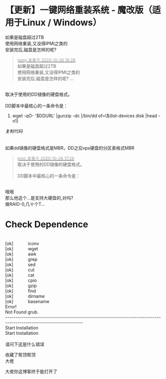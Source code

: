 # 【更新】一键网络重装系统 - 魔改版（适用于Linux / Windows）


如果是磁盘超过2TB<br />
使用网络重装,又没得IPMI之类的<br />
安装完后,磁盘是怎样的呢?

<div class="quote"><blockquote><font size="2"><a href="https://www.hostloc.com/forum.php?mod=redirect&amp;goto=findpost&amp;pid=9354701&amp;ptid=744083" target="_blank"><font color="#999999">pony 发表于 2020-10-26 16:28</font></a></font><br />
如果是磁盘超过2TB<br />
使用网络重装,又没得IPMI之类的<br />
安装完后,磁盘是怎样的呢? ...</blockquote></div><br />
取决于使用的DD镜像的硬盘格式。<br />
<br />
DD脚本中最核心的一条命令是：<br /><div class="blockcode"><div id="code_fZq"><ol><li>wget -qO- '$DDURL' |gunzip -dc |/bin/dd of=\$(list-devices disk |head -n1)</ol></div><em onclick="copycode($('code_fZq'));">复制代码</em></div><br />
<br />
如果dd镜像的硬盘格式是MBR，DD之后vps硬盘的分区表格式MBR

<div class="quote"><blockquote><font size="2"><a href="https://www.hostloc.com/forum.php?mod=redirect&amp;goto=findpost&amp;pid=9355038&amp;ptid=744083" target="_blank"><font color="#999999">proc 发表于 2020-10-26 17:26</font></a></font><br />
取决于使用的DD镜像的硬盘格式。<br />
<br />
DD脚本中最核心的一条命令是：</blockquote></div><br />
哦哦<br />
那么他这个...是支持大硬盘的,对吗?<br />
做RAID-0,几十个T...

# Check Dependence<br />
<br />
[ok]&nbsp; &nbsp;&nbsp; &nbsp;&nbsp; &nbsp;&nbsp; &nbsp;iconv<br />
[ok]&nbsp; &nbsp;&nbsp; &nbsp;&nbsp; &nbsp;&nbsp; &nbsp;wget<br />
[ok]&nbsp; &nbsp;&nbsp; &nbsp;&nbsp; &nbsp;&nbsp; &nbsp;awk<br />
[ok]&nbsp; &nbsp;&nbsp; &nbsp;&nbsp; &nbsp;&nbsp; &nbsp;grep<br />
[ok]&nbsp; &nbsp;&nbsp; &nbsp;&nbsp; &nbsp;&nbsp; &nbsp;sed<br />
[ok]&nbsp; &nbsp;&nbsp; &nbsp;&nbsp; &nbsp;&nbsp; &nbsp;cut<br />
[ok]&nbsp; &nbsp;&nbsp; &nbsp;&nbsp; &nbsp;&nbsp; &nbsp;cat<br />
[ok]&nbsp; &nbsp;&nbsp; &nbsp;&nbsp; &nbsp;&nbsp; &nbsp;cpio<br />
[ok]&nbsp; &nbsp;&nbsp; &nbsp;&nbsp; &nbsp;&nbsp; &nbsp;gzip<br />
[ok]&nbsp; &nbsp;&nbsp; &nbsp;&nbsp; &nbsp;&nbsp; &nbsp;find<br />
[ok]&nbsp; &nbsp;&nbsp; &nbsp;&nbsp; &nbsp;&nbsp; &nbsp;dirname<br />
[ok]&nbsp; &nbsp;&nbsp; &nbsp;&nbsp; &nbsp;&nbsp; &nbsp;basename<br />
Error! <br />
Not Found grub.<br />
---------------------------------------------------------------------------------------------------------------------<br />
 Start Installation <br />
 Start Installation <br />
<br />
请问下这是什么错误

收藏了帮顶帮顶<br />
大佬

大佬你这博客终于能打开了<img id="aimg_V0N7G" onclick="zoom(this, this.src, 0, 0, 0)" class="zoom" src="https://cdn.jsdelivr.net/gh/hishis/forum-master/public/images/patch.gif" onmouseover="img_onmouseoverfunc(this)" onload="thumbImg(this)" border="0" alt="" />
